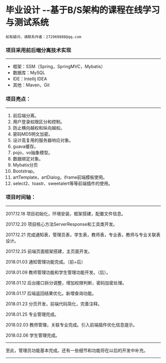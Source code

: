# 毕业设计 --基于B/S架构的课程在线学习与测试系统

```
如有疑问，请联系作者：272969888@qq.com
```

### 项目采用前后端分离技术实现
***
- 框架：SSM（Spring，SpringMVC，Mybatis）
- 数据库：MySQL
- IDE：Intellij IDEA
- 其他：Maven，Git

### 项目亮点：
***
1. 前后端分离。
1. 用户登录权限区分和控制。
1. 防止横向越权和纵向越权。
1. 密码MD5明文加密。
1. 设计高复用的服务器响应对象。
1. guava缓存。
1. pojo，vo抽象模型。
1. 数据绑定对象。
1. Mybatis分页
1. Bootstrap。
1. artTemplate，artDialog，iframe前端模板使用。
1. select2、toastr、sweetalert等等前端插件的使用。

### 项目时间轴：
***

2017.12.18  项目初始化，环境安装，框架搭建，配置文件信息。

2017.12.20  项目核心方法ServerResponse和工具类开发。

2017.12.21  完成通知表，管理员表，学生表，教师表，专业表，教师与专业关联表设计。

2017.12.25  前端页面框架搭建，主页面开发。

2018.01.03  通知管理功能完成。（前+后）

2018.01.09  教师管理功能和学生管理功能开发。（后）。

2018.01.12  后台接口拆分调整，增加权限判断，密码加密处理。

2018.01.17  后端返回结果优化。新增查询功能。

2018.01.23  分页开发，前端代码简化，完善注释。

2018.01.25  专业管理完成。

2018.02.03  教师管理，关联专业完成。引入前端插件优化信息提示。

2018.02.06  学生管理完成。
***
至此，管理员功能基本完成。还有一些细节和功能将在以后的开发中补充。
***
        
      